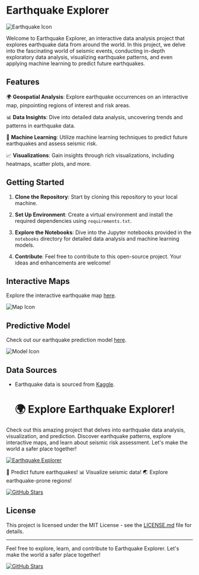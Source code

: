 # Earthquake Explorer

![Earthquake Icon](link-to-earthquake-icon.png) <!-- İkon eklemesi -->

Welcome to Earthquake Explorer, an interactive data analysis project that explores earthquake data from around the world. In this project, we delve into the fascinating world of seismic events, conducting in-depth exploratory data analysis, visualizing earthquake patterns, and even applying machine learning to predict future earthquakes.

## Features

🌍 **Geospatial Analysis**: Explore earthquake occurrences on an interactive map, pinpointing regions of interest and risk areas.

📊 **Data Insights**: Dive into detailed data analysis, uncovering trends and patterns in earthquake data.

🔮 **Machine Learning**: Utilize machine learning techniques to predict future earthquakes and assess seismic risk.

📈 **Visualizations**: Gain insights through rich visualizations, including heatmaps, scatter plots, and more.

## Getting Started

1. **Clone the Repository**: Start by cloning this repository to your local machine.

2. **Set Up Environment**: Create a virtual environment and install the required dependencies using `requirements.txt`.

3. **Explore the Notebooks**: Dive into the Jupyter notebooks provided in the `notebooks` directory for detailed data analysis and machine learning models.

4. **Contribute**: Feel free to contribute to this open-source project. Your ideas and enhancements are welcome!

## Interactive Maps

Explore the interactive earthquake map [here](link-to-map.html).

![Map Icon](link-to-map-icon.png) <!-- İkon eklemesi -->

## Predictive Model

Check out our earthquake prediction model [here](link-to-predictive-model.html).

![Model Icon](link-to-model-icon.png) <!-- İkon eklemesi -->

## Data Sources

- Earthquake data is sourced from [Kaggle]([https://earthquake.usgs.gov/](https://www.kaggle.com/datasets/usgs/earthquake-database/data)).

  # 🌍 Explore Earthquake Explorer!

Check out this amazing project that delves into earthquake data analysis, visualization, and prediction. Discover earthquake patterns, explore interactive maps, and learn about seismic risk assessment. Let's make the world a safer place together!

[![Earthquake Explorer](link-to-project.png)](link-to-project)

🔮 Predict future earthquakes!
📊 Visualize seismic data!
🌏 Explore earthquake-prone regions!

[![GitHub Stars](https://img.shields.io/github/stars/your-username/earthquake-explorer.svg)](https://github.com/your-username/earthquake-explorer/stargazers) <!-- GitHub yıldız simgesi -->


## License

This project is licensed under the MIT License - see the [LICENSE.md](LICENSE.md) file for details.

---

Feel free to explore, learn, and contribute to Earthquake Explorer. Let's make the world a safer place together!

[![GitHub Stars](https://img.shields.io/github/stars/your-username/earthquake-explorer.svg)](https://github.com/your-username/earthquake-explorer/stargazers) <!-- GitHub yıldız simgesi -->

